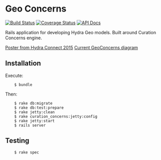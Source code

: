 # Geo Concerns
[![Build Status](https://travis-ci.org/jrgriffiniii/pcdm-geo-models.svg?branch=jrgriffiniii-issue-8)](https://travis-ci.org/jrgriffiniii/pcdm-geo-models)
[![Coverage Status](https://coveralls.io/repos/jrgriffiniii/pcdm-geo-models/badge.svg?branch=jrgriffiniii-issue-8&service=github)](https://coveralls.io/github/jrgriffiniii/pcdm-geo-models?branch=jrgriffiniii-issue-8)
[![API Docs](http://img.shields.io/badge/API-docs-blue.svg)](http://rubydoc.info/github/jrgriffiniii/pcdm-geo-models)

Rails application for developing Hydra Geo models. Built around Curation Concerns engine.

[Poster from Hydra Connect 2015](https://drive.google.com/file/d/0B5fLh2mc4FCbOUpWaTFOVmI4Nkk/view?pli=1)
[Current GeoConcerns diagram](https://github.com/projecthydra-labs/geo_concerns/raw/master/docs/pcdm-geo-model.pdf)

## Installation

Execute:

```
    $ bundle
```

Then:

```
    $ rake db:migrate
    $ rake db:test:prepare
    $ rake jetty:clean
    $ rake curation_concerns:jetty:config
    $ rake jetty:start
    $ rails server
```

## Testing

```
    $ rake spec
```
